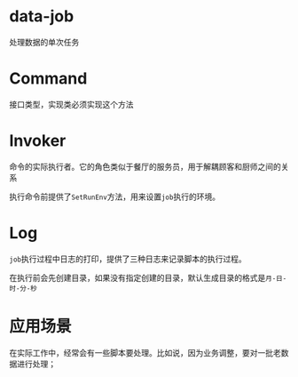 # data-job
处理数据的单次任务

# Command
接口类型，实现类必须实现这个方法

# Invoker
命令的实际执行者。它的角色类似于餐厅的服务员，用于解耦顾客和厨师之间的关系

执行命令前提供了`SetRunEnv`方法，用来设置`job`执行的环境。

# Log
`job`执行过程中日志的打印，提供了三种日志来记录脚本的执行过程。

在执行前会先创建目录，如果没有指定创建的目录，默认生成目录的格式是`月-日-时-分-秒`

# 应用场景
在实际工作中，经常会有一些脚本要处理。比如说，因为业务调整，要对一批老数据进行处理；
